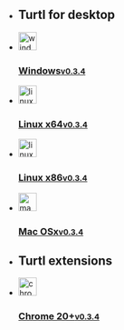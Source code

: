 <div class="download">
    <ul class="buttons">
        <li class="div">
            <h2>Turtl for desktop</h2>
        </li>
        <li class="desktop" rel="win32">
            <a href="/data/release/desktop/windows/turtl.exe">
                <img src="/images/windows-small.png" width="32" height="32" alt="windows">
                <h3>Windows<small>v0.3.4</small></h3>
            </a>
        </li>
        <li class="desktop" rel="linux64">
            <a href="/data/release/desktop/linux/turtl-64">
                <img src="/images/linux-small.png" width="32" height="32" alt="linux">
                <h3>Linux x64<small>v0.3.4</small></h3>
            </a>
        </li>
        <li class="desktop" rel="linux32">
            <a href="/data/release/desktop/linux/turtl-32">
                <img src="/images/linux-small.png" width="32" height="32" alt="linux">
                <h3>Linux x86<small>v0.3.4</small></h3>
            </a>
        </li>
        <li class="desktop" rel="mac">
            <a href="/data/release/desktop/mac/turtl">
                <img src="/images/mac-small.png" width="32" height="32" alt="mac">
                <h3>Mac OSx<small>v0.3.4</small></h3>
            </a>
        </li>
        <li class="div">
            <h2>Turtl extensions</h2>
        </li>
        <!--
        <li class="extension" rel="firefox">
            <a href="/data/release/extension/firefox.xpi">
                <img src="/images/firefox-small.png" width="32" height="32" alt="firefox">
                <h3>Firefox 21+<small>v0.3.4</small></h3>
            </a>
        </li>
        -->
        <li class="extension" rel="chrome">
            <a href="/data/release/extension/chrome.crx">
                <img src="/images/chrome-small.png" width="32" height="32" alt="chrome">
                <h3>Chrome 20+<small>v0.3.4</small></h3>
            </a>
        </li>
    </ul>
</div>

